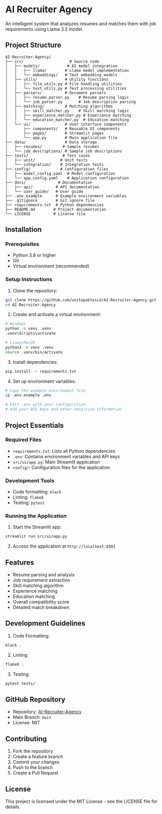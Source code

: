 # AI Recruiter Agency

An intelligent system that analyzes resumes and matches them with job requirements using Llama 3.2 model.

## Project Structure

```
AI-Recruiter-Agency/
├── src/                    # Source code
│   ├── models/            # AI model integration
│   │   ├── llama/        # Llama model implementation
│   │   └── embeddings/   # Text embedding models
│   ├── utils/            # Utility functions
│   │   ├── file_utils.py # File handling utilities
│   │   └── text_utils.py # Text processing utilities
│   ├── parsers/          # Document parsers
│   │   ├── resume_parser.py    # Resume parsing logic
│   │   └── job_parser.py       # Job description parsing
│   ├── matching/         # Matching algorithms
│   │   ├── skill_matcher.py    # Skill matching logic
│   │   ├── experience_matcher.py # Experience matching
│   │   └── education_matcher.py  # Education matching
│   └── ui/               # User interface components
│       ├── components/   # Reusable UI components
│       ├── pages/        # Streamlit pages
│       └── app.py        # Main application file
├── data/                 # Data storage
│   ├── resumes/         # Sample resumes
│   └── job_descriptions/ # Sample job descriptions
├── tests/               # Test cases
│   ├── unit/           # Unit tests
│   └── integration/    # Integration tests
├── config/             # Configuration files
│   ├── model_config.yaml  # Model configuration
│   └── app_config.yaml    # Application configuration
├── docs/              # Documentation
│   ├── api/          # API documentation
│   └── user_guide/   # User guide
├── .env.example      # Example environment variables
├── .gitignore        # Git ignore file
├── requirements.txt  # Python dependencies
├── README.md        # Project documentation
└── LICENSE          # License file
```

## Installation

### Prerequisites

- Python 3.8 or higher
- Git
- Virtual environment (recommended)

### Setup Instructions

1. Clone the repository:
```bash
git clone https://github.com/unstopablesid/AI-Recruiter-Agency.git
cd AI-Recruiter-Agency
```

2. Create and activate a virtual environment:
```bash
# Windows
python -m venv .venv
.venv\Scripts\activate

# Linux/MacOS
python3 -m venv .venv
source .venv/bin/activate
```

3. Install dependencies:
```bash
pip install -r requirements.txt
```

4. Set up environment variables:
```bash
# Copy the example environment file
cp .env.example .env

# Edit .env with your configuration
# Add your API keys and other sensitive information
```

## Project Essentials

### Required Files

- `requirements.txt`: Lists all Python dependencies
- `.env`: Contains environment variables and API keys
- `src/ui/app.py`: Main Streamlit application
- `config/`: Configuration files for the application

### Development Tools

- Code formatting: `black`
- Linting: `flake8`
- Testing: `pytest`

### Running the Application

1. Start the Streamlit app:
```bash
streamlit run src/ui/app.py
```

2. Access the application at `http://localhost:8501`

## Features

- Resume parsing and analysis
- Job requirement extraction
- Skill matching algorithm
- Experience matching
- Education matching
- Overall compatibility score
- Detailed match breakdown

## Development Guidelines

1. Code Formatting:
```bash
black .
```

2. Linting:
```bash
flake8 .
```

3. Testing:
```bash
pytest tests/
```

## GitHub Repository

- Repository: [AI-Recruiter-Agency](https://github.com/unstopablesid/AI-Recruiter-Agency)
- Main Branch: `main`
- License: MIT

## Contributing

1. Fork the repository
2. Create a feature branch
3. Commit your changes
4. Push to the branch
5. Create a Pull Request

## License

This project is licensed under the MIT License - see the LICENSE file for details.